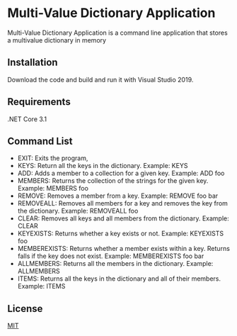 # Multi-Value Dictionary Application

Multi-Value Dictionary Application is a command line application that stores a multivalue dictionary in memory

## Installation

Download the code and build and run it with Visual Studio 2019.

## Requirements

.NET Core 3.1

## Command List

- EXIT: Exits the program,  
- KEYS: Return all the keys in the dictionary. Example: KEYS  
- ADD: Adds a member to a collection for a given key. Example: ADD foo  
- MEMBERS: Returns the collection of the strings for the given key. Example: MEMBERS foo  
- REMOVE: Removes a member from a key. Example: REMOVE foo bar  
- REMOVEALL: Removes all members for a key and removes the key from the dictionary. Example: REMOVEALL foo  
- CLEAR: Removes all keys and all members from the dictionary. Example: CLEAR  
- KEYEXISTS: Returns whether a key exists or not. Example: KEYEXISTS foo  
- MEMBEREXISTS: Returns whether a member exists within a key. Returns falls if the key does not exist. Example: MEMBEREXISTS foo bar  
- ALLMEMBERS: Returns all the members in the dictionary. Example: ALLMEMBERS  
- ITEMS: Returns all the keys in the dictionary and all of their members. Example: ITEMS


## License
[MIT](https://choosealicense.com/licenses/mit/)
